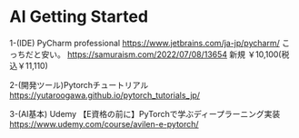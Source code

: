 # AI Getting Started

1-(IDE) PyCharm professional
https://www.jetbrains.com/ja-jp/pycharm/
こっちだと安い。
https://samuraism.com/2022/07/08/13654
新規	￥10,100(税込￥11,110)

2-(開発ツール)Pytorchチュートリアル
https://yutaroogawa.github.io/pytorch_tutorials_jp/

3-(AI基本) Udemy
【E資格の前に】PyTorchで学ぶディープラーニング実装
https://www.udemy.com/course/avilen-e-pytorch/

